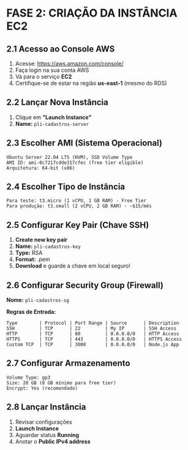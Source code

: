 # FASE 2: CRIAÇÃO DA INSTÂNCIA EC2

## 2.1 Acesso ao Console AWS

1. Acesse: https://aws.amazon.com/console/
2. Faça login na sua conta AWS
3. Vá para o serviço **EC2**
4. Certifique-se de estar na região **us-east-1** (mesmo do RDS)

## 2.2 Lançar Nova Instância

1. Clique em **"Launch Instance"**
2. **Name:** `pli-cadastros-server`

## 2.3 Escolher AMI (Sistema Operacional)

```
Ubuntu Server 22.04 LTS (HVM), SSD Volume Type
AMI ID: ami-0c7217cdde317cfec (free tier eligible)
Arquitetura: 64-bit (x86)
```

## 2.4 Escolher Tipo de Instância

```
Para teste: t3.micro (1 vCPU, 1 GB RAM) - Free Tier
Para produção: t3.small (2 vCPU, 2 GB RAM) - ~$15/mês
```

## 2.5 Configurar Key Pair (Chave SSH)

1. **Create new key pair**
2. **Name:** `pli-cadastros-key`
3. **Type:** RSA
4. **Format:** .pem
5. **Download** e guarde a chave em local seguro!

## 2.6 Configurar Security Group (Firewall)

**Nome:** `pli-cadastros-sg`

**Regras de Entrada:**

```
Type        | Protocol | Port Range | Source      | Description
SSH         | TCP      | 22         | My IP       | SSH Access
HTTP        | TCP      | 80         | 0.0.0.0/0   | HTTP Access
HTTPS       | TCP      | 443        | 0.0.0.0/0   | HTTPS Access
Custom TCP  | TCP      | 3000       | 0.0.0.0/0   | Node.js App
```

## 2.7 Configurar Armazenamento

```
Volume Type: gp3
Size: 20 GB (8 GB mínimo para free tier)
Encrypt: Yes (recomendado)
```

## 2.8 Lançar Instância

1. Revisar configurações
2. **Launch Instance**
3. Aguardar status **Running**
4. Anotar o **Public IPv4 address**
